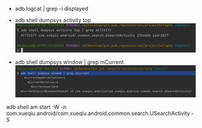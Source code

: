 

- adb logcat | grep -i displayed

- adb shell dumpsys activity top
    ![img_1.png](img_1.png)
  
- adb shell dumpsys window | grep mCurrent
    ![img.png](img.png)

adb shell am start -W -n com.xueqiu.android/com.xueqiu.android.common.search.USearchActivity -S